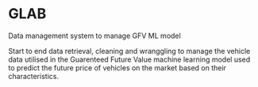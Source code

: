 # GLAB
Data management system to manage GFV ML model

Start to end data retrieval, cleaning and wranggling to manage the vehicle data utilised in the Guarenteed Future Value machine learning model used to predict the future price of vehicles on the market based on their characteristics.
